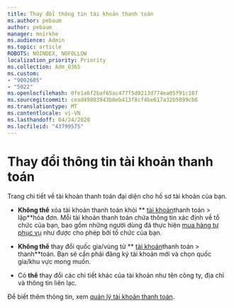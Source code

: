 ```yaml
---
title: Thay đổi thông tin tài khoản thanh toán
ms.author: pebaum
author: pebaum
manager: mnirkhe
ms.audience: Admin
ms.topic: article
ROBOTS: NOINDEX, NOFOLLOW
localization_priority: Priority
ms.collection: Adm_O365
ms.custom:
- "9002605"
- "5022"
ms.openlocfilehash: 0fe1a6f2baf65ac477f5d0213d774ea05f91c107
ms.sourcegitcommit: cead49883943b0eb413f8cf4be617a32b5099cb6
ms.translationtype: MT
ms.contentlocale: vi-VN
ms.lasthandoff: 04/24/2020
ms.locfileid: "43799575"
---
```

# <a name="change-billing-account-information"></a>Thay đổi thông tin tài khoản thanh toán

Trang chi tiết về tài khoản thanh toán đại diện cho hồ sơ tài khoản của bạn.

- **Không thể** xóa tài khoản thanh toán khỏi ** [tài khoản](https://go.microsoft.com/fwlink/p/?linkid=2084771)thanh toán > lập**hóa đơn. Mỗi tài khoản thanh toán chứa thông tin xác định về tổ chức của bạn, bao gồm những người dùng đã thực hiện [mua hàng tự phục vụ](https://docs.microsoft.com/microsoft-365/commerce/subscriptions/manage-self-service-purchases-admins) như được cho phép bởi tổ chức của bạn. 

- **Không thể** thay đổi quốc gia/vùng từ ** [tài khoản](https://go.microsoft.com/fwlink/p/?linkid=2084771)thanh toán > thanh**toán. Bạn sẽ cần phải đăng ký tài khoản mới và chọn quốc gia/khu vực mong muốn. 

- Có **thể** thay đổi các chi tiết khác của tài khoản như tên công ty, địa chỉ và thông tin liên lạc. 

Để biết thêm thông tin, xem [quản lý tài khoản thanh toán](https://docs.microsoft.com/microsoft-365/commerce/manage-billing-accounts). 
